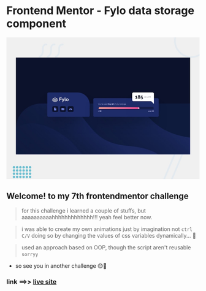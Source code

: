 # Frontend Mentor - Fylo data storage component

![Design preview for the Fylo data storage component coding challenge](./design/desktop-preview.jpg)

## Welcome!  to my 7th frontendmentor challenge

> for this challenge i learned a couple of stuffs, but aaaaaaaaaahhhhhhhhhhhhh!!! yeah feel better now.

> i was able to create my own animations just by imagination not `ctrl C/V` doing so by changing the values of css variables dynamically... 🤤

> used an approach based on OOP, though the script aren't reusable `sorryy`

- so see you in another challenge 😊🌆 


### link ==>> [live site](https://nonso01project7.netlify.app)